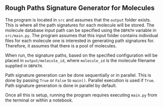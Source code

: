 ## Rough Paths Signature Generator for Molecules

The program is located in `src` and assumes that the `output` folder exists. 
This is where all the path signatures for each molecule will be stored. The molecule database input path can be specified using the `DBPATH` variable in `src/main.py`. The program assumes that this input folder contains individual files for each molecule one is interested in generating path signatures for. Therefore, it assumes that there is a pool of molecules.

When run, the signature paths, based on the specified configuration will be placed in `output/molecule_id`, where `molecule_id` is the molecule filename supplied in `DBPATH`.

Path signature generation can be done sequentially or in parallel. This is done by passing `True` or `False` to `main()`.  Parallel execution is used if `True`. Path signature generation is done in parallel by default.

Once all this is setup, running the program requires executing `main.py` from the terminal or within a notebook.
